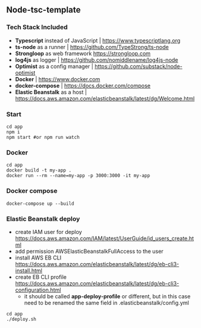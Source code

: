 ## Node-tsc-template

### Tech Stack Included

- **Typescript** instead of JavaScript | https://www.typescriptlang.org
- **ts-node** as a runner | https://github.com/TypeStrong/ts-node
- **Strongloop** as web framework https://strongloop.com
- **log4js** as logger | https://github.com/nomiddlename/log4js-node
- **Optimist** as a config manager | https://github.com/substack/node-optimist
- **Docker** | https://www.docker.com
- **docker-compose** | https://docs.docker.com/compose
- **Elastic Beanstalk** as a host | https://docs.aws.amazon.com/elasticbeanstalk/latest/dg/Welcome.html

### Start

```shell
cd app
npm i
npm start #or npm run watch
```

### Docker

```shell
cd app
docker build -t my-app .
docker run --rm --name=my-app -p 3000:3000 -it my-app
```

### Docker compose

```shell
docker-compose up --build
```

### Elastic Beanstalk deploy

- create IAM user for deploy https://docs.aws.amazon.com/IAM/latest/UserGuide/id_users_create.html
- add permission AWSElasticBeanstalkFullAccess to the user
- install AWS EB CLI  https://docs.aws.amazon.com/elasticbeanstalk/latest/dg/eb-cli3-install.html
- create EB CLI profile https://docs.aws.amazon.com/elasticbeanstalk/latest/dg/eb-cli3-configuration.html
    - it should be called **app-deploy-profile** or different, but in this case need to be renamed the same field in .elasticbeanstalk/config.yml


```shell
cd app
./deploy.sh
```
